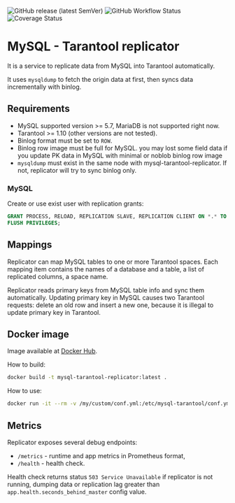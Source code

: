 ![GitHub release (latest SemVer)](https://img.shields.io/github/v/release/pparshin/go-mysql-tarantool?sort=semver&style=for-the-badge)
![GitHub Workflow Status](https://img.shields.io/github/workflow/status/pparshin/go-mysql-tarantool/CI?style=for-the-badge)
![Coverage Status](https://img.shields.io/codecov/c/github/pparshin/go-mysql-tarantool?style=for-the-badge)


# MySQL - Tarantool replicator

It is a service to replicate data from MySQL into Tarantool automatically.

It uses `mysqldump` to fetch the origin data at first, then syncs data incrementally with binlog.

## Requirements

- MySQL supported version >= 5.7, MariaDB is not supported right now.
- Tarantool >= 1.10 (other versions are not tested).
- Binlog format must be set to `ROW`.
- Binlog row image must be full for MySQL.
  you may lost some field data if you update PK data in MySQL with minimal or noblob binlog row image
- `mysqldump` must exist in the same node with mysql-tarantool-replicator. 
  If not, replicator will try to sync binlog only.

### MySQL

Create or use exist user with replication grants:

```sql
GRANT PROCESS, RELOAD, REPLICATION SLAVE, REPLICATION CLIENT ON *.* TO 'repl'@'%';
FLUSH PRIVILEGES;
```

## Mappings

Replicator can map MySQL tables to one or more Tarantool spaces. 
Each mapping item contains the names of a database and a table, 
a list of replicated columns, a space name.

Replicator reads primary keys from MySQL table info and sync them automatically.
Updating primary key in MySQL causes two Tarantool requests: delete an old row and insert a new one, because
it is illegal to update primary key in Tarantool.

## Docker image

Image available at [Docker Hub](https://hub.docker.com/r/pparshin/go-mysql-tarantool).

How to build:

```bash
docker build -t mysql-tarantool-replicator:latest .
```

How to use:

```bash
docker run -it --rm -v /my/custom/conf.yml:/etc/mysql-tarantool/conf.yml mysql-tarantool-replicator
```

## Metrics

Replicator exposes several debug endpoints:

* `/metrics` - runtime and app metrics in Prometheus format,
* `/health` - health check.

Health check returns status `503 Service Unavailable` if replicator is not running, dumping 
data or replication lag greater than `app.health.seconds_behind_master` config value.
